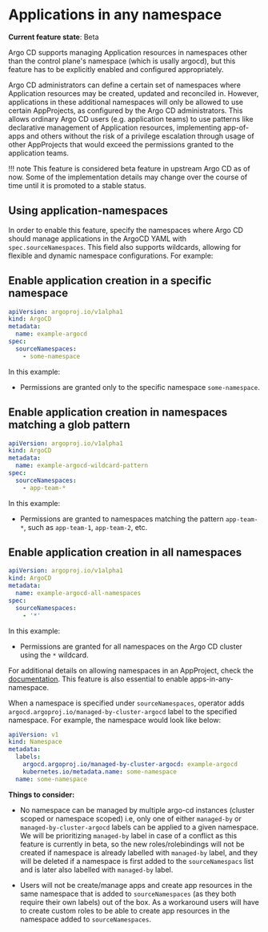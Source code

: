 # Applications in any namespace

**Current feature state**: Beta

Argo CD supports managing Application resources in namespaces other than the control plane's namespace (which is usally argocd), but this feature has to be explicitly enabled and configured appropriately.

Argo CD administrators can define a certain set of namespaces where Application resources may be created, updated and reconciled in. However, applications in these additional namespaces will only be allowed to use certain AppProjects, as configured by the Argo CD administrators. This allows ordinary Argo CD users (e.g. application teams) to use patterns like declarative management of Application resources, implementing app-of-apps and others without the risk of a privilege escalation through usage of other AppProjects that would exceed the permissions granted to the application teams.

!!! note
    This feature is considered beta feature in upstream Argo CD as of now. Some of the implementation details may change over the course of time until it is promoted to a stable status.

## Using application-namespaces

In order to enable this feature, specify the namespaces where Argo CD should manage applications in the ArgoCD YAML with `spec.sourceNamespaces`. This field also supports wildcards, allowing for flexible and dynamic namespace configurations. For example:

## Enable application creation in a specific namespace
```yaml
apiVersion: argoproj.io/v1alpha1
kind: ArgoCD
metadata:
  name: example-argocd
spec:
  sourceNamespaces:
    - some-namespace
```
In this example:

- Permissions are granted only to the specific namespace `some-namespace`.

## Enable application creation in namespaces matching a glob pattern

```yaml
apiVersion: argoproj.io/v1alpha1
kind: ArgoCD
metadata:
  name: example-argocd-wildcard-pattern
spec:
  sourceNamespaces:
    - app-team-*
```
In this example:

- Permissions are granted to namespaces matching the pattern `app-team-*`, such as `app-team-1`, `app-team-2`, etc.

## Enable application creation in all namespaces

```yaml
apiVersion: argoproj.io/v1alpha1
kind: ArgoCD
metadata:
  name: example-argocd-all-namespaces
spec:
  sourceNamespaces:
    - '*'
```
In this example:

- Permissions are granted for all namespaces on the Argo CD cluster using the `*` wildcard.

For additional details on allowing namespaces in an AppProject, check the [documentation](https://argo-cd.readthedocs.io/en/stable/operator-manual/app-any-namespace/#allowing-additional-namespaces-in-an-appproject). This feature is also essential to enable apps-in-any-namespace.

When a namespace is specified under `sourceNamespaces`, operator adds `argocd.argoproj.io/managed-by-cluster-argocd` label to the specified namespace. For example, the namespace would look like below:

```yaml
apiVersion: v1
kind: Namespace
metadata:
  labels:
    argocd.argoproj.io/managed-by-cluster-argocd: example-argocd
    kubernetes.io/metadata.name: some-namespace
  name: some-namespace
```

**Things to consider:**

* No namespace can be managed by multiple argo-cd instances (cluster scoped or namespace scoped) i.e, only one of either `managed-by` or `managed-by-cluster-argocd` labels can be applied to a given namespace. We will be prioritizing `managed-by` label in case of a conflict as this feature is currently in beta, so the new roles/rolebindings will not be created if namespace is already labelled with `managed-by` label, and they will be deleted if a namespace is first added to the `sourceNamespacs` list and is later also labelled with `managed-by` label.

* Users will not be create/manage apps and create app resources in the same namespace that is added to `sourceNamespaces` (as they both require their own labels) out of the box. As a workaround users will have to create custom roles to be able to create app resources in the namespace added to `sourceNamespaces`.


